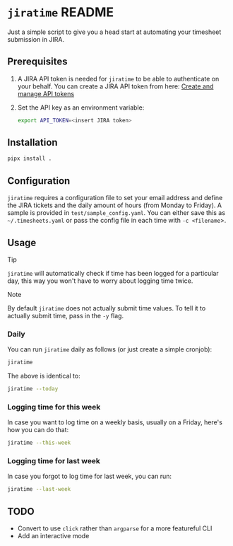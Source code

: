 # `jiratime` README

Just a simple script to give you a head start at automating your timesheet
submission in JIRA.

## Prerequisites

1.  A JIRA API token is needed for `jiratime` to be able to authenticate on
    your behalf. You can create a JIRA API token from here: [Create and manage
    API tokens](https://id.atlassian.com/manage-profile/security/api-tokens)
2.  Set the API key as an environment variable:

    ```sh
    export API_TOKEN=<insert JIRA token>
    ```

## Installation

```sh
pipx install .
```

## Configuration

`jiratime` requires a configuration file to set your email address and define
the JIRA tickets and the daily amount of hours (from Monday to Friday). A
sample is provided in `test/sample_config.yaml`. You can either save this as
`~/.timesheets.yaml` or pass the config file in each time with `-c <filename`>.

## Usage

> [!TIP]
> `jiratime` will automatically check if time has been logged for a particular
> day, this way you won't have to worry about logging time twice.

> [!NOTE]
> By default `jiratime` does not actually submit time values. To tell it to
> actually submit time, pass in the `-y` flag.

### Daily

You can run `jiratime` daily as follows (or just create a simple cronjob):

```sh
jiratime
```

The above is identical to:

```sh
jiratime --today
```

### Logging time for this week

In case you want to log time on a weekly basis, usually on a Friday, here's how
you can do that:

```sh
jiratime --this-week
```

### Logging time for last week

In case you forgot to log time for last week, you can run:

```sh
jiratime --last-week
```

## TODO

-   Convert to use `click` rather than `argparse` for a more featureful CLI
-   Add an interactive mode
